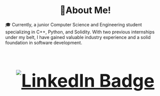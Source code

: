 
<h1>
  <div id="header" align="center">
  🚀About Me! 
</h1>
    
🎓 Currently, a junior Computer Science and Engineering student specializing in C++, Python, and Solidity. With two previous internships under my belt, I have gained valuable industry experience and a solid foundation in software development.


<h1>
    <div id="header" align="center">
<h1>
<div id="badges">
  <a href="https://www.linkedin.com/in/mertcoskuner/">
    <img src="https://img.shields.io/badge/LinkedIn-blue?style=for-the-badge&logo=linkedin&logoColor=white" alt="LinkedIn Badge"/>
  </a>
</div>
